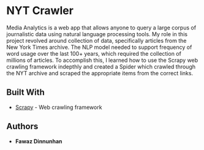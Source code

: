 # NYT Crawler

Media Analytics is a web app that allows anyone to query a large corpus of journalistic data using natural language processing tools. My role in this project revolved around collection of data, specifically articles from the New York Times archive. The NLP model needed to support frequency of word usage over the last 100+ years, which required the collection of millions of articles. To accomplish this, I learned how to use the Scrapy web crawling framework indepthly and created a Spider which crawled through the NYT archive and scraped the appropriate items from the correct links.

## Built With

* [Scrapy](https://docs.scrapy.org/en/latest/) - Web crawling framework

## Authors

* **Fawaz Dinnunhan**
